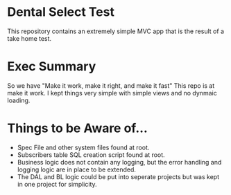 # Dental Select Test
This repository contains an extremely simple MVC app that is the result of a take home test.

# Exec Summary
So we have "Make it work, make it right, and make it fast"  This repo is at make it work.  I kept things very simple with simple views and no dynmaic loading.  

# Things to be Aware of...
  * Spec File and other system files found at root.
  * Subscribers table SQL creation script found at root.
  * Business logic does not contain any logging, but the error handling and logging logic are in place to be extended.  
  * The DAL and BL logic could be put into seperate projects but was kept in one project for simplicity.  

